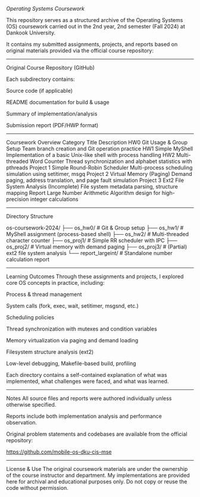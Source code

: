 *Operating Systems Coursework*

This repository serves as a structured archive of the Operating Systems (OS) coursework carried out in the 2nd year, 2nd semester (Fall 2024) at Dankook University.

It contains my submitted assignments, projects, and reports based on original materials provided via the official course repository:

---
 Original Course Repository (GitHub)

  Each subdirectory contains:
  
  Source code (if applicable)
  
  README documentation for build & usage
  
  Summary of implementation/analysis
  
  Submission report (PDF/HWP format)

---
 Coursework Overview
  Category	Title	Description
  HW0	Git Usage & Group Setup	Team branch creation and Git operation practice
  HW1	Simple MyShell	Implementation of a basic Unix-like shell with process handling
  HW2	Multi-threaded Word Counter	Thread synchronization and alphabet statistics with pthreads
  Project 1	Simple Round-Robin Scheduler	Multi-process scheduling simulation using setitimer, msgq
  Project 2	Virtual Memory (Paging)	Demand paging, address translation, and page fault simulation
  Project 3	Ext2 File System Analysis	(Incomplete) File system metadata parsing, structure mapping
  Report	Large Number Arithmetic	Algorithm design for high-precision integer calculations

---
Directory Structure

  os-coursework-2024/
  ├── os_hw0/           # Git & Group setup
  ├── os_hw1/           # MyShell assignment (process-based shell)
  ├── os_hw2/           # Multi-threaded character counter
  ├── os_proj1/         # Simple RR scheduler with IPC
  ├── os_proj2/         # Virtual memory with demand paging
  ├── os_proj3/         # (Partial) ext2 file system analysis
  └── report_largeint/  # Standalone number calculation report

---
Learning Outcomes
  Through these assignments and projects, I explored core OS concepts in practice, including:
  
  Process & thread management
  
  System calls (fork, exec, wait, setitimer, msgsnd, etc.)
  
  Scheduling policies
  
  Thread synchronization with mutexes and condition variables
  
  Memory virtualization via paging and demand loading
  
  Filesystem structure analysis (ext2)
  
  Low-level debugging, Makefile-based build, profiling
  
  Each directory contains a self-contained explanation of what was implemented, what challenges were faced, and what was learned.

---
Notes
  All source files and reports were authored individually unless otherwise specified.
  
  Reports include both implementation analysis and performance observation.
  
  Original problem statements and codebases are available from the official repository:
  
  https://github.com/mobile-os-dku-cis-mse

---
License & Use
  The original coursework materials are under the ownership of the course instructor and department.
  My implementations are provided here for archival and educational purposes only.
  Do not copy or reuse the code without permission.
